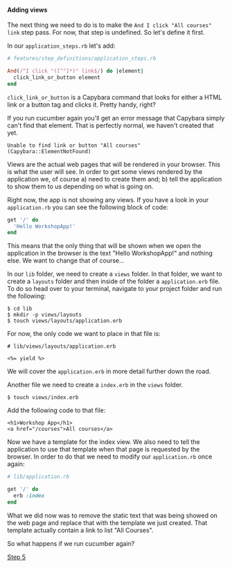 #### Adding views

The next thing we need to do is to make the `And I click "All courses" link` step pass. For now, that step is undefined. So let's define it first.

In our `application_steps.rb` let's add:

```ruby
# features/step_definitions/application_steps.rb

And(/^I click "([^"]*)" link$/) do |element|
  click_link_or_button element
end
```

`click_link_or_button` is a Capybara command that looks for either a HTML link or a button tag and clicks it. Pretty handy, right?

If you run cucumber again you'll get an error message that Capybara simply can't find that element. That is perfectly normal, we haven't created that yet.

```shell
Unable to find link or button "All courses" (Capybara::ElementNotFound)
```

Views are the actual web pages that will be rendered in your browser. This is what the user will see.
In order to get some views rendered by the application we, of course
  a) need to create them and;
  b) tell the application to show them to us depending on what is going on.

Right now, the app is not showing any views. If you have a look in your `application.rb` you can see the following block of code:

```ruby
get '/' do
  'Hello WorkshopApp!'
end
```

This means that the only thing that will be shown when we open the application in the browser is the text "Hello WorkshopApp!" and nothing else. We want to change that of course...


In our `lib` folder, we need to create a `views` folder. In that folder, we want to create a `layouts` folder and then inside of the folder a `application.erb` file. To do so head over to your terminal, navigate to your project folder and run the following:

```shell
$ cd lib
$ mkdir -p views/layouts
$ touch views/layouts/application.erb
```

For now, the only code we want to place in that file is:

```HTML+ERB
# lib/views/layouts/application.erb

<%= yield %>
```

We will cover the `application.erb` in more detail further down the road.

Another file we need to create a `index.erb` in the `views` folder.

```shell
$ touch views/index.erb
```

Add the following code to that file:

```HTML+ERB
<h1>Workshop App</h1>
<a href="/courses">All courses</a>
```

Now we have a template for the index view. We also need to tell the application to use that template when that page is requested by the browser. In order to do that we need to modify our `application.rb` once again:

```ruby
# lib/application.rb

get '/' do
  erb :index
end
```

What we did now was to remove the static text that was being showed on the web page and replace that with the template we just created. That template actually contain a link to list "All Courses".

So what happens if we run cucumber again?

[Step 5](step5.md)
